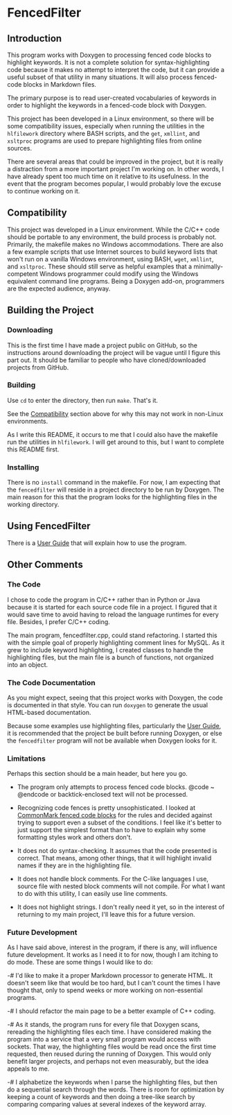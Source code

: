 # FencedFilter

## Introduction

This program works with Doxygen to processing fenced code blocks to highlight
keywords.   It is not a complete solution for syntax-highlighting code because
it makes no attempt to interpret the code, but it can provide a useful subset
of that utility in many situations.  It will also process fenced-code blocks in
Markdown files.

The primary purpose is to read user-created vocabularies of keywords in order to
highlight the keywords in a fenced-code block with Doxygen.

This project has been developed in a Linux environment, so there will be
some compatibility issues, especially when running the utilities in the
`hlfilework` directory where BASH scripts, and the `get`, `xmllint`, and
`xsltproc` programs are used to prepare highlighting files from online
sources.

There are several areas that could be improved in the project, but it is really
a distraction from a more important project I'm working on.  In other words, I
have already spent too much time on it relative to its usefulness.  In the event
that the program becomes popular, I would probably love the excuse to continue
working on it.

## Compatibility

This project was developed in a Linux environment.  While the C/C++ code should be
portable to any environment, the build process is probably not.  Primarily, the
makefile makes no Windows accommodations.  There are also a few example scripts
that use Internet sources to build keyword lists that won't run on a vanilla
Windows environment, using BASH, `wget`, `xmllint`, and `xsltproc`.  These should
still serve as helpful examples that a minimally-competent Windows programmer
could modify using the Windows equivalent command line programs.  Being a Doxygen
add-on, programmers are the expected audience, anyway.

## Building the Project

### Downloading

This is the first time I have made a project public on GitHub, so the instructions
around downloading the project will be vague until I figure this part out.  It
should be familiar to people who have cloned/downloaded projects from GitHub.

### Building

Use `cd` to enter the directory, then run `make`.  That's it.

See the [Compatibility](#Compatibility) section above for why this may not work
in non-Linux environments.

As I write this README, it occurs to me that I could also have the makefile run
the utilities in `hlfilework`.  I will get around to this, but I want to complete
this README first.

### Installing

There is no `install` command in the makefile.  For now, I am expecting that the
`fencedfilter` will reside in a project directory to be run by Doxygen.  The main
reason for this that the program looks for the highlighting files in the working
directory.

## Using FencedFilter

There is a [User Guide](userguide.md) that will explain how to use the program.

## Other Comments

### The Code

I chose to code the program in C/C++ rather than in Python or Java because it
is started for each source code file in a project.  I figured that it would save
time to avoid having to reload the language runtimes for every file.  Besides,
I prefer C/C++ coding.

The main program, fencedfilter.cpp, could stand refactoring.  I started this
with the simple goal of properly highlighting comment lines for MySQL.  As it
grew to include keyword highlighting, I created classes to handle the highlighting
files, but the main file is a bunch of functions, not organized into an object.

### The Code Documentation

As you might expect, seeing that this project works with Doxygen, the code
is documented in that style.  You can run `doxygen` to generate the usual
HTML-based documentation.

Because some examples use highlighting files, particularly the
[User Guide](userguide.md), it is recommended that the project be built before
running Doxygen, or else the `fencedfilter` program will not be available when
Doxygen looks for it.

### Limitations

Perhaps this section should be a main header, but here you go.

- The program only attempts to process fenced code blocks.  @code ~ @endcode or
  backtick-enclosed text will not be processed.

- Recognizing code fences is pretty unsophisticated.  I looked at
  [CommonMark fenced code blocks](http://spec.commonmark.org/0.25/#fenced-code-blocks)
  for the rules and decided against trying to support even a subset of the
  conditions.  I feel like it's better to just support the simplest format than
  to have to explain why some formatting styles work and others don't.

- It does not do syntax-checking.  It assumes that the code presented is correct.
  That means, among other things, that it will highlight invalid names if they
  are in the highlighting file.

- It does not handle block comments.  For the C-like languages I use, source file with
  nested block comments will not compile.  For what I want to do with this utility,
  I can easily use line comments.

- It does not highlight strings.  I don't really need it yet, so in the interest of
  returning to my main project, I'll leave this for a future version.

### Future Development

As I have said above, interest in the program, if there is any,  will influence
future development.  It works as I need it to for now, though I am itching to do
mode.  These are some things I would like to do:

-# I'd like to make it a proper Markdown processor to generate HTML.  It doesn't
   seem like that would be too hard, but I can't count the times I have thought
   that, only to spend weeks or more working on non-essential programs.

-# I should refactor the main page to be a better example of C++ coding.

-# As it stands, the program runs for every file that Doxygen scans, rereading
   the highlighting files each time.  I have considered making the program into
   a service that a very small program would access with sockets.  That way,
   the highlighting files would be read once the first time requested, then
   reused during the running of Doxygen.  This would only benefit larger projects,
   and perhaps not even measurably, but the idea appeals to me.

-# I alphabetize the keywords when I parse the highlighting files, but then
   do a sequential search through the words.  There is room for optimization
   by keeping a count of keywords and then doing a tree-like search by comparing
   comparing values at several indexes of the keyword array.


